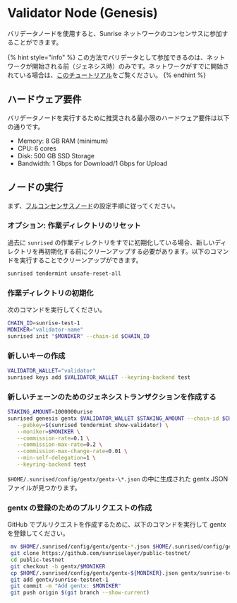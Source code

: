 # Validator Node (Genesis)

バリデータノードを使用すると、Sunrise ネットワークのコンセンサスに参加することができます。

{% hint style="info" %}
この方法でバリデータとして参加できるのは、ネットワークが開始される前（ジェネシス時）のみです。ネットワークがすでに開始されている場合は、[このチュートリアル](https://docs.sunriselayer.io/run-a-sunrise-node/types/consensus/validator-node)をご覧ください。
{% endhint %}

## ハードウェア要件

バリデータノードを実行するために推奨される最小限のハードウェア要件は以下の通りです。

- Memory: 8 GB RAM (minimum)
- CPU: 6 cores
- Disk: 500 GB SSD Storage
- Bandwidth: 1 Gbps for Download/1 Gbps for Upload

## ノードの実行

まず、[フルコンセンサスノード](https://docs.sunriselayer.io/run-a-sunrise-node/types/consensus/full-consensus-node)の設定手順に従ってください。

### オプション: 作業ディレクトリのリセット

過去に `sunrised` の作業ディレクトリをすでに初期化している場合、新しいディレクトリを再初期化する前にクリーンアップする必要があります。以下のコマンドを実行することでクリーンアップができます。

```bash
sunrised tendermint unsafe-reset-all
```

### 作業ディレクトリの初期化

次のコマンドを実行してください。

```bash
CHAIN_ID=sunrise-test-1
MONIKER="validator-name"
sunrised init "$MONIKER" --chain-id $CHAIN_ID
```

### 新しいキーの作成

```bash
VALIDATOR_WALLET="validator"
sunrised keys add $VALIDATOR_WALLET --keyring-backend test
```

### 新しいチェーンのためのジェネシストランザクションを作成する

```bash
STAKING_AMOUNT=1000000urise
sunrised genesis gentx $VALIDATOR_WALLET $STAKING_AMOUNT --chain-id $CHAIN_ID \
   --pubkey=$(sunrised tendermint show-validator) \
   --moniker=$MONIKER \
   --commission-rate=0.1 \
   --commission-max-rate=0.2 \
   --commission-max-change-rate=0.01 \
   --min-self-delegation=1 \
   --keyring-backend test
```

`$HOME/.sunrised/config/gentx/gentx-\*.json` の中に生成された gentx JSON ファイルが見つかります。

### gentx の登録のためのプルリクエストの作成

GitHub でプルリクエストを作成するために、以下のコマンドを実行して gentx を登録してください。

```bash
 mv $HOME/.sunrised/config/gentx/gentx-*.json $HOME/.sunrised/config/gentx/gentx-${MONIKER}.json
 git clone https://github.com/sunriselayer/public-testnet/
 cd public-testnet
 git checkout -b gentx/$MONIKER
 cp $HOME/.sunrised/config/gentx/gentx-${MONIKER}.json gentx/sunrise-testnet-1
 git add gentx/sunrise-testnet-1
 git commit -m "Add gentx: $MONIKER"
 git push origin $(git branch --show-current)
```
